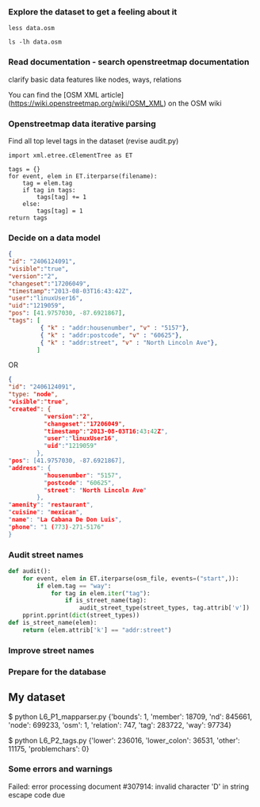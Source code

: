 
### Explore the dataset to get a feeling about it

    less data.osm

    ls -lh data.osm

### Read documentation - search openstreetmap documentation
clarify basic data features like nodes, ways, relations

You can find the [OSM XML article]
(https://wiki.openstreetmap.org/wiki/OSM_XML) on the OSM wiki

### Openstreetmap data iterative parsing
Find all top level tags in the dataset (revise audit.py)

    import xml.etree.cElementTree as ET
    
    tags = {}
    for event, elem in ET.iterparse(filename):
        tag = elem.tag
        if tag in tags:
            tags[tag] += 1
        else:
            tags[tag] = 1
    return tags

### Decide on a data model

```json
{
"id": "2406124091",
"visible":"true",
"version":"2",
"changeset":"17206049",
"timestamp":"2013-08-03T16:43:42Z",
"user":"linuxUser16",
"uid":"1219059",
"pos": [41.9757030, -87.6921867],
"tags": [
         { "k" : "addr:housenumber", "v" : "5157"},
         { "k" : "addr:postcode", "v" : "60625"},
         { "k" : "addr:street", "v" : "North Lincoln Ave"},
        ]
```
OR

```json
{
"id": "2406124091",
"type: "node",
"visible":"true",
"created": {
          "version":"2",
          "changeset":"17206049",
          "timestamp":"2013-08-03T16:43:42Z",
          "user":"linuxUser16",
          "uid":"1219059"
        },
"pos": [41.9757030, -87.6921867],
"address": {
          "housenumber": "5157",
          "postcode": "60625",
          "street": "North Lincoln Ave"
        },
"amenity": "restaurant",
"cuisine": "mexican",
"name": "La Cabana De Don Luis",
"phone": "1 (773)-271-5176"
}
```
### Audit street names

```python
def audit():
    for event, elem in ET.iterparse(osm_file, events=("start",)):
        if elem.tag == "way":
            for tag in elem.iter("tag"):
                if is_street_name(tag):
                    audit_street_type(street_types, tag.attrib['v'])
    pprint.pprint(dict(street_types))
def is_street_name(elem):
    return (elem.attrib['k'] == "addr:street")
```

### Improve street names

### Prepare for the database

## My dataset
$ python L6_P1_mapparser.py 
{'bounds': 1,
 'member': 18709,
 'nd': 845661,
 'node': 699233,
 'osm': 1,
 'relation': 747,
 'tag': 283722,
 'way': 97734}

 $ python L6_P2_tags.py 
{'lower': 236016, 'lower_colon': 36531, 'other': 11175, 'problemchars': 0}

### Some errors and warnings
Failed: error processing document #307914: invalid character 'D' in string escape code
due 